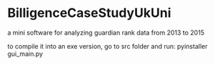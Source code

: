 # BilligenceCaseStudyUkUni
 
a mini software for analyzing guardian rank data from 2013 to 2015

to compile it into an exe version, go to src folder and run:
pyinstaller gui_main.py